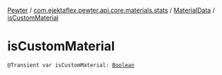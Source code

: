 [Pewter](../../index.md) / [com.ejektaflex.pewter.api.core.materials.stats](../index.md) / [MaterialData](index.md) / [isCustomMaterial](./is-custom-material.md)

# isCustomMaterial

`@Transient var isCustomMaterial: `[`Boolean`](https://kotlinlang.org/api/latest/jvm/stdlib/kotlin/-boolean/index.html)